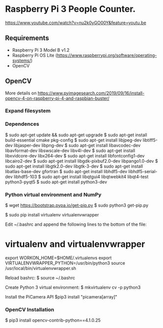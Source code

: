 # Raspberry Pi 3 People Counter.

https://www.youtube.com/watch?v=nu2k0yGO00Y&feature=youtu.be

## Requirements

* Raspberry Pi 3 Model B v1.2
* Raspberry Pi OS Lite (https://www.raspberrypi.org/software/operating-systems/)
* OpenCV

## OpenCV

More details on https://www.pyimagesearch.com/2019/09/16/install-opencv-4-on-raspberry-pi-4-and-raspbian-buster/  

### Expand filesystem

### Dependences

$ sudo apt-get update && sudo apt-get upgrade
$ sudo apt-get install build-essential cmake pkg-config
$ sudo apt-get install libjpeg-dev libtiff5-dev libjasper-dev libpng-dev
$ sudo apt-get install libavcodec-dev libavformat-dev libswscale-dev libv4l-dev
$ sudo apt-get install libxvidcore-dev libx264-dev
$ sudo apt-get install libfontconfig1-dev libcairo2-dev
$ sudo apt-get install libgdk-pixbuf2.0-dev libpango1.0-dev
$ sudo apt-get install libgtk2.0-dev libgtk-3-dev
$ sudo apt-get install libatlas-base-dev gfortran
$ sudo apt-get install libhdf5-dev libhdf5-serial-dev libhdf5-103
$ sudo apt-get install libqtgui4 libqtwebkit4 libqt4-test python3-pyqt5
$ sudo apt-get install python3-dev

### Python virtual environment and NumPy

$ wget https://bootstrap.pypa.io/get-pip.py
$ sudo python3 get-pip.py

$ sudo pip install virtualenv virtualenvwrapper

Edit ~/.bashrc and append the following lines to the bottom of the file:

# virtualenv and virtualenvwrapper
export WORKON_HOME=$HOME/.virtualenvs
export VIRTUALENVWRAPPER_PYTHON=/usr/bin/python3
source /usr/local/bin/virtualenvwrapper.sh

Reload bashrc:
$ source ~/.bashrc

Create Python 3 virtual environment:
$ mkvirtualenv cv -p python3

Install the PiCamera API
$pip3 install "picamera[array]"

### OpenCV Installation

$ pip3 install opencv-contrib-python==4.1.0.25

